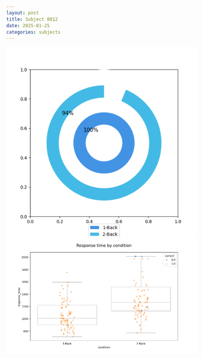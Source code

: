```yaml
---
layout: post
title: Subject 8012
date: 2025-01-25
categories: subjects
---
```


![](data/8012/run-9/8012_accuracy_by_condition.png)
![](data/8012/run-9/8012_response_time_by_condition.png)
